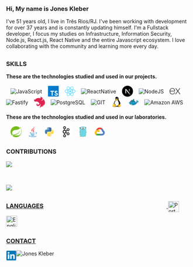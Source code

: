 <div style="display: inline-block">

### Hi, My name is Jones Kleber<br> 
I've 51 years old, I live in Três Rios/RJ.
I've been working with development for over 37 years and is constantly updating himself. I'm a Fullstack developer, I focus my studies on Infrastructure,  Information Security, Node.js, React.js, React Native and the entire Javascript ecosystem. I love collaborating with the community and learning more every day.<br>

##

### __SKILLS__
<div style="display: inline-block" ><strong>These are the technologies studied and used in our projects.</strong>
 <br><br>
    &nbsp&nbsp&nbsp<img align="center" alt="JavaScript" height="30" width="30" src="https://cdn.jsdelivr.net/gh/devicons/devicon/icons/javascript/javascript-original.svg" title="JavaScript" />
    &nbsp&nbsp&nbsp<img align="center" alt="TypeScript" height="30" width="30" src="https://raw.githubusercontent.com/devicons/devicon/master/icons/typescript/typescript-plain.svg" title="TypeScript" />
    &nbsp&nbsp&nbsp<img align="center" alt="ReactJS" height="30" width="30" src="https://github.com/devicons/devicon/blob/master/icons/react/react-original.svg" title="ReactJS" />
    &nbsp&nbsp&nbsp<img align="center" alt="ReactNative" height="30" width="30" src="https://avatars.githubusercontent.com/u/12504344?s=200&v=4" title="Expo - React Native" />
    &nbsp&nbsp&nbsp<img align="center" alt="Nextjs" height="30" width="30" src="https://github.com/devicons/devicon/blob/master/icons/nextjs/nextjs-original.svg" title="Nextjs" />
    &nbsp&nbsp&nbsp<img align="center" alt="NodeJS" height="30" width="30" src="https://cdn.jsdelivr.net/gh/devicons/devicon/icons/nodejs/nodejs-original.svg" title="NodeJS" />
    &nbsp&nbsp&nbsp<img align="center" alt="Express" height="30" width="30" src="https://github.com/devicons/devicon/blob/master/icons/express/express-original.svg" title="Express" /> 
    &nbsp&nbsp&nbsp<img align="center" alt="Fastify" height="30" width="30" src="https://avatars.githubusercontent.com/u/24939410?s=200&v=4" title="Fastify" />  
    &nbsp&nbsp&nbsp<img align="center" alt="NestJS" height="30" width="30" src="https://github.com/devicons/devicon/blob/master/icons/nestjs/nestjs-original.svg" title="NestJS" />     
    &nbsp&nbsp&nbsp<img align="center" alt="PostgreSQL" height="30" width="30" src="https://cdn.jsdelivr.net/gh/devicons/devicon/icons/postgresql/postgresql-original.svg" title="PostgreSQL" />
    &nbsp&nbsp&nbsp<img  align="center" alt="GIT" height="30" width="30" src="https://cdn.jsdelivr.net/gh/devicons/devicon/icons/git/git-original.svg"" title="Git" />
    &nbsp&nbsp&nbsp<img align="center" alt="LINUX" height="30" width="30" src="https://github.com/devicons/devicon/blob/master/icons/linux/linux-original.svg"" title="Linux" />
    &nbsp&nbsp&nbsp<img align="center" alt="DOCKER" height="30" width="30" src="https://github.com/devicons/devicon/blob/master/icons/docker/docker-original.svg"" title="Docker" />
     &nbsp&nbsp&nbsp<img align="center" alt="Amazon AWS" height="30" width="30" src="https://logodix.com/logo/34944.png" title="Amazon AWS" /> 
 
<div>
<br />
<div style="display: inline-block" ><strong>These are the technologies studied and used in our laboratories.</strong>
 <br><br>
     &nbsp&nbsp&nbsp<img align="center" alt="Spring" height="30" width="30" src="https://github.com/devicons/devicon/blob/master/icons/spring/spring-original.svg" title="Spring" /> 
     &nbsp&nbsp&nbsp<img align="center" alt="Java" height="30" width="30" src="https://github.com/devicons/devicon/blob/master/icons/java/java-original.svg" title="Java" /> 
     &nbsp&nbsp&nbsp<img align="center" alt="Python" height="30" width="30" src="https://github.com/devicons/devicon/blob/master/icons/python/python-original.svg" title="Python" /> 
     &nbsp&nbsp&nbsp<img align="center" alt="Appache Kafka" height="30" width="30" src="https://github.com/devicons/devicon/blob/master/icons/apachekafka/apachekafka-original.svg" title="Appache Kafka" /> 
     &nbsp&nbsp&nbsp<img align="center" alt="Go" height="30" width="30" src="https://github.com/devicons/devicon/blob/master/icons/go/go-original.svg" title="Go" /> 
<!--      &nbsp&nbsp&nbsp<img align="center" alt="Kubernetes" height="30" width="30" src="https://github.com/devicons/devicon/blob/master/icons/kubernetes/kubernetes-plain.svg" title="Kubernetes" />
     &nbsp&nbsp&nbsp<img align="center" alt="Terraform" height="30" width="30" src="https://github.com/devicons/devicon/blob/master/icons/terraform/terraform-original.svg" title="Terraform" />
     &nbsp&nbsp&nbsp<img align="center" alt="Azure Cloud" height="30" width="30" src="https://github.com/devicons/devicon/blob/master/icons/azure/azure-original.svg" title="Azure Cloud" /> -->
     &nbsp&nbsp&nbsp<img align="center" alt="Google Cloud" height="30" width="30" src="https://github.com/devicons/devicon/blob/master/icons/googlecloud/googlecloud-original.svg" title="Google Cloud" /> 

     
<div>
     
     
  ##
  
  ### __CONTRIBUTIONS__
<div align="left">
  <a href="https://github.com/joneskleber">

  <img height="180em" src="https://github-readme-stats-git-masterrstaa-rickstaa.vercel.app/api?username=joneskleber&&show_icons=true&theme=dark" /><br> 
  
  
  <img height="180em"  src="https://github-readme-streak-stats.herokuapp.com/?user=joneskleber&theme=dark" alt="" /><br>

  <img height="180em"  src="https://github-readme-stats-git-masterrstaa-rickstaa.vercel.app/api/top-langs/?username=joneskleber&layout=compact&langs_count=7&theme=dark&pat_1=joneskleber"/>
  

</div>
  </div> 

##
  
### __LANGUAGES__
</div>
  <img align="center" src="https://img.icons8.com/color/48/000000/brazil-circular.png" height="30" width="30" title="Português"/>
  <img align="center" src="https://img.icons8.com/color/48/000000/usa-circular.png" height="30" width="30" title="English"/>
</div>
  
##
  
### __CONTACT__

<div>
  <a href="https://linkedin.com/in/joneskleber" target="_blank"> <img align="left"  height="28" width="28"  alt="Home Page" src="https://github.com/devicons/devicon/blob/master/icons/linkedin/linkedin-original.svg" title="Jones Kleber" />     

  <img align="left" height="28" width="130" src="https://komarev.com/ghpvc/?username=joneskleber&color=blue" alt="Jones Kleber" /> 

</div>

